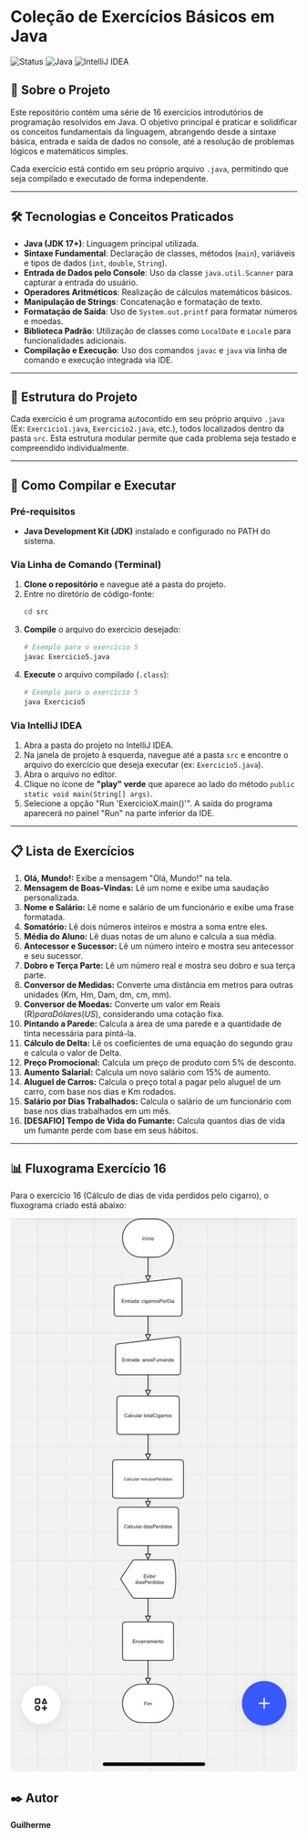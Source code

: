 # Coleção de Exercícios Básicos em Java

![Status](https://img.shields.io/badge/status-conclu%C3%ADdo-brightgreen)
![Java](https://img.shields.io/badge/Java-ED8B00?style=for-the-badge&logo=openjdk&logoColor=white)
![IntelliJ IDEA](https://img.shields.io/badge/IntelliJ_IDEA-000000.svg?style=for-the-badge&logo=intellij-idea&logoColor=white)

## 📖 Sobre o Projeto

Este repositório contém uma série de 16 exercícios introdutórios de programação resolvidos em Java. O objetivo principal é praticar e solidificar os conceitos fundamentais da linguagem, abrangendo desde a sintaxe básica, entrada e saída de dados no console, até a resolução de problemas lógicos e matemáticos simples.

Cada exercício está contido em seu próprio arquivo `.java`, permitindo que seja compilado e executado de forma independente.

---

## 🛠️ Tecnologias e Conceitos Praticados

- **Java (JDK 17+)**: Linguagem principal utilizada.
- **Sintaxe Fundamental**: Declaração de classes, métodos (`main`), variáveis e tipos de dados (`int`, `double`, `String`).
- **Entrada de Dados pelo Console**: Uso da classe `java.util.Scanner` para capturar a entrada do usuário.
- **Operadores Aritméticos**: Realização de cálculos matemáticos básicos.
- **Manipulação de Strings**: Concatenação e formatação de texto.
- **Formatação de Saída**: Uso de `System.out.printf` para formatar números e moedas.
- **Biblioteca Padrão**: Utilização de classes como `LocalDate` e `Locale` para funcionalidades adicionais.
- **Compilação e Execução**: Uso dos comandos `javac` e `java` via linha de comando e execução integrada via IDE.

---

## 📂 Estrutura do Projeto

Cada exercício é um programa autocontido em seu próprio arquivo `.java` (Ex: `Exercicio1.java`, `Exercicio2.java`, etc.), todos localizados dentro da pasta `src`. Esta estrutura modular permite que cada problema seja testado e compreendido individualmente.

---

## 🚀 Como Compilar e Executar

### **Pré-requisitos**

- **Java Development Kit (JDK)** instalado e configurado no PATH do sistema.

### **Via Linha de Comando (Terminal)**

1.  **Clone o repositório** e navegue até a pasta do projeto.
2.  Entre no diretório de código-fonte:
    ```bash
    cd src
    ```
3.  **Compile** o arquivo do exercício desejado:
    ```bash
    # Exemplo para o exercício 5
    javac Exercicio5.java
    ```
4.  **Execute** o arquivo compilado (`.class`):
    ```bash
    # Exemplo para o exercício 5
    java Exercicio5
    ```

### **Via IntelliJ IDEA**

1.  Abra a pasta do projeto no IntelliJ IDEA.
2.  Na janela de projeto à esquerda, navegue até a pasta `src` e encontre o arquivo do exercício que deseja executar (ex: `Exercicio5.java`).
3.  Abra o arquivo no editor.
4.  Clique no ícone de **"play" verde** que aparece ao lado do método `public static void main(String[] args)`.
5.  Selecione a opção "Run 'ExercicioX.main()'". A saída do programa aparecerá no painel "Run" na parte inferior da IDE.

---

## 📋 Lista de Exercícios

1.  **Olá, Mundo!:** Exibe a mensagem "Olá, Mundo!" na tela.
2.  **Mensagem de Boas-Vindas:** Lê um nome e exibe uma saudação personalizada.
3.  **Nome e Salário:** Lê nome e salário de um funcionário e exibe uma frase formatada.
4.  **Somatório:** Lê dois números inteiros e mostra a soma entre eles.
5.  **Média do Aluno:** Lê duas notas de um aluno e calcula a sua média.
6.  **Antecessor e Sucessor:** Lê um número inteiro e mostra seu antecessor e seu sucessor.
7.  **Dobro e Terça Parte:** Lê um número real e mostra seu dobro e sua terça parte.
8.  **Conversor de Medidas:** Converte uma distância em metros para outras unidades (Km, Hm, Dam, dm, cm, mm).
9.  **Conversor de Moedas:** Converte um valor em Reais (R$) para Dólares (US$), considerando uma cotação fixa.
10. **Pintando a Parede:** Calcula a área de uma parede e a quantidade de tinta necessária para pintá-la.
11. **Cálculo de Delta:** Lê os coeficientes de uma equação do segundo grau e calcula o valor de Delta.
12. **Preço Promocional:** Calcula um preço de produto com 5% de desconto.
13. **Aumento Salarial:** Calcula um novo salário com 15% de aumento.
14. **Aluguel de Carros:** Calcula o preço total a pagar pelo aluguel de um carro, com base nos dias e Km rodados.
15. **Salário por Dias Trabalhados:** Calcula o salário de um funcionário com base nos dias trabalhados em um mês.
16. **[DESAFIO] Tempo de Vida do Fumante:** Calcula quantos dias de vida um fumante perde com base em seus hábitos.

---

## 📊 Fluxograma Exercício 16

Para o exercício 16 (Cálculo de dias de vida perdidos pelo cigarro), o fluxograma criado está abaixo:

![Fluxograma Exercício 16](IMG_2535.jpeg)

## ✒️ Autor

**Guilherme**
